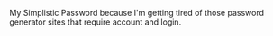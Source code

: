 My Simplistic Password because I'm getting tired of those password generator sites that require account and login.
